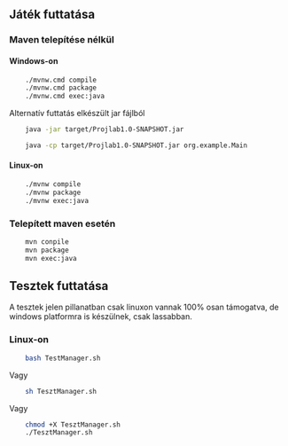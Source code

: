 ## Játék futtatása
### Maven telepítése nélkül
#### Windows-on 
```bash
    ./mvnw.cmd compile
    ./mvnw.cmd package
    ./mvnw.cmd exec:java
```
Alternatív futtatás elkészült jar fájlból
```bash
    java -jar target/Projlab1.0-SNAPSHOT.jar
```

```bash
    java -cp target/Projlab1.0-SNAPSHOT.jar org.example.Main
```

#### Linux-on
```bash
    ./mvnw compile
    ./mvnw package
    ./mvnw exec:java
```
### Telepített maven esetén
```bash
    mvn conpile
    mvn package
    mvn exec:java
```

## Tesztek futtatása
A tesztek jelen pillanatban csak linuxon vannak 100% osan támogatva, de windows platformra is készülnek, csak lassabban.
### Linux-on 
```bash 
    bash TestManager.sh
```
Vagy
```bash
    sh TesztManager.sh
```
Vagy
```bash
    chmod +X TesztManager.sh
    ./TesztManager.sh
```
